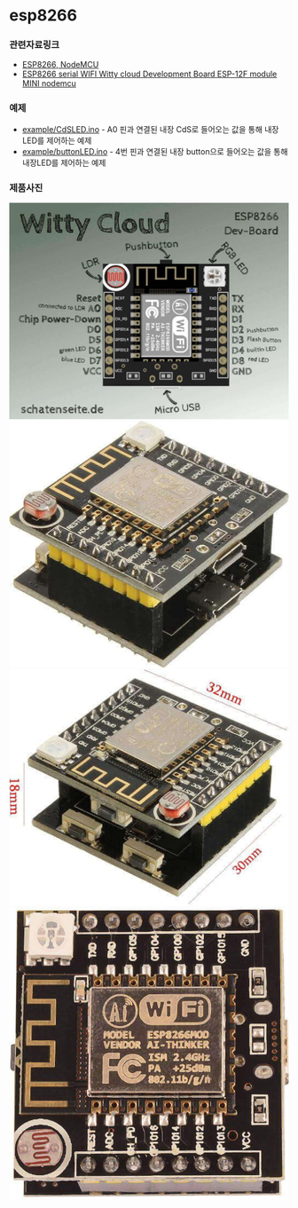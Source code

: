 # esp8266

### 관련자료링크  
- [ESP8266, NodeMCU](https://jpralves.net/post/2016/11/15/esp8266.html#.WhoEskpl8uU)  
- [ESP8266 serial WIFI Witty cloud Development Board ESP-12F module MINI nodemcu](https://jpralves.net/post/2016/11/15/esp8266.html#gizwits-wifi-witty-esp8266-esp-12f)  


### 예제  
- [example/CdSLED.ino](https://github.com/mtinet/esp8266/blob/master/example/CdSLED.ino) - A0 핀과 연결된 내장 CdS로 들어오는 값을 통해 내장LED를 제어하는 예제  
- [example/buttonLED.ino](https://github.com/mtinet/esp8266/blob/master/example/buttonLED.ino) - 4번 핀과 연결된 내장 button으로 들어오는 값을 통해 내장LED를 제어하는 예제  

### 제품사진  
![](https://github.com/mtinet/esp8266/blob/master/image/gizwits_pinout_67.jpg?raw=true)
![](https://github.com/mtinet/esp8266/blob/master/image/gizwits-wifi-witty-esp8266-esp_1.jpg?raw=true)
![](https://github.com/mtinet/esp8266/blob/master/image/gizwits_dimensions_24.jpg?raw=true)
![](https://github.com/mtinet/esp8266/blob/master/image/gizwits_pinout_66.jpg?raw=true)
